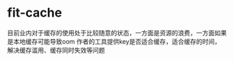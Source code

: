 # fit-cache
目前业内对于缓存的使用处于比较随意的状态，一方面是资源的浪费，一方面如果是本地缓存可能导致oom
作者的工具提供key是否适合缓存，适合缓存的时间，解决缓存滥用、缓存同时失效等问题

